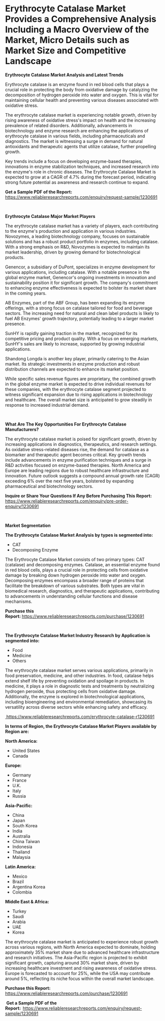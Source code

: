 <p><h1>Erythrocyte Catalase Market Provides a Comprehensive Analysis Including a Macro Overview of the Market, Micro Details such as Market Size and Competitive Landscape</h1></p><p><strong>Erythrocyte Catalase Market Analysis and Latest Trends</strong></p>
<p><p>Erythrocyte catalase is an enzyme found in red blood cells that plays a crucial role in protecting the body from oxidative damage by catalyzing the decomposition of hydrogen peroxide into water and oxygen. This is vital for maintaining cellular health and preventing various diseases associated with oxidative stress. </p><p>The erythrocyte catalase market is experiencing notable growth, driven by rising awareness of oxidative stress's impact on health and the increasing prevalence of related disorders. Additionally, advancements in biotechnology and enzyme research are enhancing the applications of erythrocyte catalase in various fields, including pharmaceuticals and diagnostics. The market is witnessing a surge in demand for natural antioxidants and therapeutic agents that utilize catalase, further propelling growth.</p><p>Key trends include a focus on developing enzyme-based therapies, innovations in enzyme stabilization techniques, and increased research into the enzyme's role in chronic diseases. The Erythrocyte Catalase Market is expected to grow at a CAGR of 4.7% during the forecast period, indicating strong future potential as awareness and research continue to expand.</p></p>
<p><strong>Get a Sample PDF of the Report:&nbsp;</strong> <a href="https://www.reliableresearchreports.com/enquiry/request-sample/1230691?utm_campaign=3680&utm_medium=2&utm_source=Github&utm_content=ia&utm_term=19042025&utm_id=erythrocyte-catalase">https://www.reliableresearchreports.com/enquiry/request-sample/1230691</a></p>
<p>&nbsp;</p>
<p><strong>Erythrocyte Catalase Major Market Players</strong></p>
<p><p>The erythrocyte catalase market has a variety of players, each contributing to the enzyme's production and application in various industries. Novozymes, a leading biotechnology company, focuses on sustainable solutions and has a robust product portfolio in enzymes, including catalase. With a strong emphasis on R&D, Novozymes is expected to maintain its market leadership, driven by growing demand for biotechnological products.</p><p>Genencor, a subsidiary of DuPont, specializes in enzyme development for various applications, including catalase. With a notable presence in the global enzyme market, Genencor's ongoing investments in innovation and sustainability position it for significant growth. The company's commitment to enhancing enzyme effectiveness is expected to bolster its market share in the coming years.</p><p>AB Enzymes, part of the ABF Group, has been expanding its enzyme offerings, with a strong focus on catalase tailored for food and beverage sectors. The increasing need for natural and clean label products is likely to fuel AB Enzymes' growth trajectory, potentially leading to a larger market presence.</p><p>SunHY is rapidly gaining traction in the market, recognized for its competitive pricing and product quality. With a focus on emerging markets, SunHY's sales are likely to increase, supported by growing industrial applications.</p><p>Shandong Longda is another key player, primarily catering to the Asian market. Its strategic investments in enzyme production and robust distribution channels are expected to enhance its market position. </p><p>While specific sales revenue figures are proprietary, the combined growth in the global enzyme market is expected to drive individual revenues for these companies, with the erythrocyte catalase segment projected to witness significant expansion due to rising applications in biotechnology and healthcare. The overall market size is anticipated to grow steadily in response to increased industrial demand.</p></p>
<p>&nbsp;</p>
<p><strong>What Are The Key Opportunities For Erythrocyte Catalase Manufacturers?</strong></p>
<p><p>The erythrocyte catalase market is poised for significant growth, driven by increasing applications in diagnostics, therapeutics, and research settings. As oxidative stress-related diseases rise, the demand for catalase as a biomarker and therapeutic agent becomes critical. Key growth trends include advancements in enzyme purification techniques and a surge in R&D activities focused on enzyme-based therapies. North America and Europe are leading regions due to robust healthcare infrastructure and innovation. Future outlook suggests a compound annual growth rate (CAGR) exceeding 6% over the next five years, bolstered by expanding pharmaceutical and biotechnology sectors.</p></p>
<p><strong>Inquire or Share Your Questions If Any Before Purchasing This Report:</strong> <a href="https://www.reliableresearchreports.com/enquiry/pre-order-enquiry/1230691?utm_campaign=3680&utm_medium=2&utm_source=Github&utm_content=ia&utm_term=19042025&utm_id=erythrocyte-catalase">https://www.reliableresearchreports.com/enquiry/pre-order-enquiry/1230691</a></p>
<p>&nbsp;</p>
<p><strong>Market Segmentation</strong></p>
<p><strong>The Erythrocyte Catalase Market Analysis by types is segmented into:</strong></p>
<p><ul><li>CAT</li><li>Decomposing Enzyme</li></ul></p>
<p><p>The Erythrocyte Catalase Market consists of two primary types: CAT (catalase) and decomposing enzymes. Catalase, an essential enzyme found in red blood cells, plays a crucial role in protecting cells from oxidative damage by breaking down hydrogen peroxide into water and oxygen. Decomposing enzymes encompass a broader range of proteins that facilitate the breakdown of various substrates. Both types are vital in biomedical research, diagnostics, and therapeutic applications, contributing to advancements in understanding cellular functions and disease mechanisms.</p></p>
<p><strong>Purchase this Report:&nbsp;</strong><a href="https://www.reliableresearchreports.com/purchase/1230691?utm_campaign=3680&utm_medium=2&utm_source=Github&utm_content=ia&utm_term=19042025&utm_id=erythrocyte-catalase">https://www.reliableresearchreports.com/purchase/1230691</a></p>
<p>&nbsp;</p>
<p><strong>The Erythrocyte Catalase Market Industry Research by Application is segmented into:</strong></p>
<p><ul><li>Food</li><li>Medicine</li><li>Others</li></ul></p>
<p><p>The erythrocyte catalase market serves various applications, primarily in food preservation, medicine, and other industries. In food, catalase helps extend shelf life by preventing oxidation and spoilage in products. In medicine, it plays a role in diagnostic tests and treatments by neutralizing hydrogen peroxide, thus protecting cells from oxidative damage. Additionally, the enzyme is explored in biotechnological applications, including bioengineering and environmental remediation, showcasing its versatility across diverse sectors while enhancing safety and efficacy.</p></p>
<p><a href="https://www.reliableresearchreports.com/erythrocyte-catalase-r1230691?utm_campaign=3680&utm_medium=2&utm_source=Github&utm_content=ia&utm_term=19042025&utm_id=erythrocyte-catalase">&nbsp;https://www.reliableresearchreports.com/erythrocyte-catalase-r1230691</a></p>
<p><strong>In terms of Region, the Erythrocyte Catalase Market Players available by Region are:</strong></p>
<p>
    <p> <strong> North America: </strong>
        <ul>
            <li>United States</li>
            <li>Canada</li>
        </ul>
        </p> 
    <p> <strong> Europe: </strong>
        <ul>
            <li>Germany</li>
            <li>France</li>
            <li>U.K.</li>
            <li>Italy</li>
            <li>Russia</li>
        </ul>
        </p> 
    <p> <strong> Asia-Pacific: </strong>
        <ul>
            <li>China</li>
            <li>Japan</li>
            <li>South Korea</li>
            <li>India</li>
            <li>Australia</li>
            <li>China Taiwan</li>
            <li>Indonesia</li>
            <li>Thailand</li>
            <li>Malaysia</li>
        </ul>
        </p> 
    <p> <strong> Latin America: </strong>
        <ul>
            <li>Mexico</li>
            <li>Brazil</li>
            <li>Argentina Korea</li>
            <li>Colombia</li>
        </ul>
        </p> 
    <p> <strong> Middle East & Africa: </strong>
        <ul>
            <li>Turkey</li>
            <li>Saudi</li>
            <li>Arabia</li>
            <li>UAE</li>
            <li>Korea</li>
        </ul>
    </p>
    </p>
<p><p>The erythrocyte catalase market is anticipated to experience robust growth across various regions, with North America expected to dominate, holding approximately 35% market share due to advanced healthcare infrastructure and research initiatives. The Asia-Pacific region is projected to exhibit significant growth, capturing around 30% market share, driven by increasing healthcare investment and rising awareness of oxidative stress. Europe is forecasted to account for 25%, while the USA may contribute around 5%, reflecting its niche focus within the overall market landscape.</p></p>
<p><strong>Purchase this Report: </strong><a href="https://www.reliableresearchreports.com/purchase/1230691?utm_campaign=3680&utm_medium=2&utm_source=Github&utm_content=ia&utm_term=19042025&utm_id=erythrocyte-catalase">https://www.reliableresearchreports.com/purchase/1230691</a></p>
<p>&nbsp;<strong>Get a Sample PDF of the Report:&nbsp;&nbsp;</strong><a href="https://www.reliableresearchreports.com/enquiry/request-sample/1230691?utm_campaign=3680&utm_medium=2&utm_source=Github&utm_content=ia&utm_term=19042025&utm_id=erythrocyte-catalase">https://www.reliableresearchreports.com/enquiry/request-sample/1230691</a></p>
<p><strong></strong></p>
<p><p></p><p></p><p></p></p>